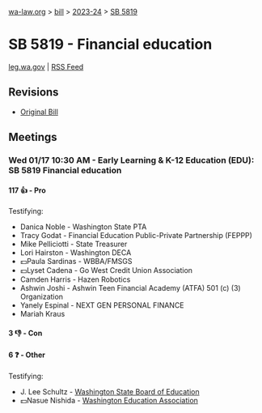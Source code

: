 [wa-law.org](/) > [bill](/bill/) > [2023-24](/bill/2023-24/) > [SB 5819](/bill/2023-24/sb/5819/)

# SB 5819 - Financial education
[leg.wa.gov](https://app.leg.wa.gov/billsummary?BillNumber=5819&Year=2023&Initiative=false) | [RSS Feed](./rss.xml)

## Revisions
* [Original Bill](1/)

## Meetings
### Wed 01/17 10:30 AM - Early Learning & K-12 Education (EDU): SB 5819 Financial education
#### 117 👍 - Pro
Testifying:
* Danica Noble - Washington State PTA
* Tracy Godat - Financial Education Public-Private Partnership (FEPPP)
* Mike Pelliciotti - State Treasurer
* Lori Hairston - Washington DECA
* 💵Paula Sardinas - WBBA/FMSGS
* 💵Lyset Cadena - Go West Credit Union Association
* Camden Harris - Hazen Robotics
* Ashwin Joshi - Ashwin Teen Financial Academy (ATFA)  501 (c) (3) Organization
* Yanely Espinal - NEXT GEN PERSONAL FINANCE
* Mariah Kraus

#### 3 👎 - Con

#### 6 ❓ - Other
Testifying:
* J. Lee Schultz - [Washington State Board of Education](/org/washington_state_board_of_education/)
* 💵Nasue Nishida - [Washington Education Association](/org/washington_education_association/)
